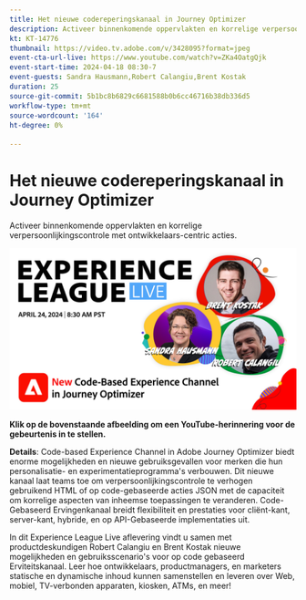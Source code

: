 ```yaml
---
title: Het nieuwe codereperingskanaal in Journey Optimizer
description: Activeer binnenkomende oppervlakten en korrelige verpersoonlijkingscontrole met ontwikkelaars-centric acties.
kt: KT-14776
thumbnail: https://video.tv.adobe.com/v/3428095?format=jpeg
event-cta-url-live: https://www.youtube.com/watch?v=ZKa4OatgQjk
event-start-time: 2024-04-18 08:30-7
event-guests: Sandra Hausmann,Robert Calangiu,Brent Kostak
duration: 25
source-git-commit: 5b1bc8b6829c6681588b0b6cc46716b38db336d5
workflow-type: tm+mt
source-wordcount: '164'
ht-degree: 0%

---
```


# Het nieuwe codereperingskanaal in Journey Optimizer

Activeer binnenkomende oppervlakten en korrelige verpersoonlijkingscontrole met ontwikkelaars-centric acties.

[![ExL LIVE jan 17 2024](assets/WebBanner-Apr24-2024.jpg)](https://www.youtube.com/watch?v=ZKa4OatgQjk)

**Klik op de bovenstaande afbeelding om een YouTube-herinnering voor de gebeurtenis in te stellen.**

**Details**: Code-based Experience Channel in Adobe Journey Optimizer biedt enorme mogelijkheden en nieuwe gebruiksgevallen voor merken die hun personalisatie- en experimentatieprogramma&#39;s verbouwen. Dit nieuwe kanaal laat teams toe om verpersoonlijkingscontrole te verhogen gebruikend HTML of op code-gebaseerde acties JSON met de capaciteit om korrelige aspecten van inheemse toepassingen te veranderen. Code-Gebaseerd Ervingenkanaal breidt flexibiliteit en prestaties voor cliënt-kant, server-kant, hybride, en op API-Gebaseerde implementaties uit.

In dit Experience League Live aflevering vindt u samen met productdeskundigen Robert Calangiu en Brent Kostak nieuwe mogelijkheden en gebruiksscenario&#39;s voor op code gebaseerd Erviteitskanaal. Leer hoe ontwikkelaars, productmanagers, en marketers statische en dynamische inhoud kunnen samenstellen en leveren over Web, mobiel, TV-verbonden apparaten, kiosken, ATMs, en meer!